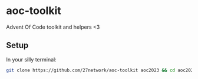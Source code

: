 # aoc-toolkit

Advent Of Code toolkit and helpers &lt;3

## Setup

In your silly terminal:

```bash
git clone https://github.com/27network/aoc-toolkit aoc2023 && cd aoc2023 && rm -rf .git && git init && bash setup.sh && cd projects
```

